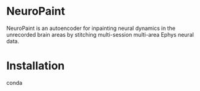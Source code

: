 # NeuroPaint
NeuroPaint is an autoencoder for inpainting neural dynamics in the unrecorded brain areas by stitching multi-session multi-area Ephys neural data.

# Installation
conda